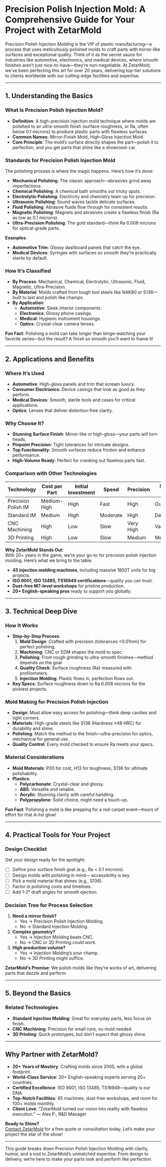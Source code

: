 # Precision Polish Injection Mold: A Comprehensive Guide for Your Project with ZetarMold

Precision Polish Injection Molding is the VIP of plastic manufacturing—a process that uses meticulously polished molds to craft parts with mirror-like surfaces and exceptional quality. Think of it as the secret sauce for industries like automotive, electronics, and medical devices, where smooth finishes aren’t just nice-to-have—they’re non-negotiable. At ZetarMold, we’ve been perfecting this art for over 20 years, delivering top-tier solutions to clients worldwide with our cutting-edge facilities and expertise.

---

## 1. Understanding the Basics

### What Is Precision Polish Injection Mold?

- **Definition**: A high-precision injection mold technique where molds are polished to an ultra-smooth finish (surface roughness, or Ra, often below 0.1 microns) to produce plastic parts with flawless surfaces.
- **Common Names**: Mirror-Finish Mold, High-Gloss Injection Mold.
- **Core Principle**: The mold’s surface directly shapes the part—polish it to perfection, and you get parts that shine like a showroom car.

### Standards for Precision Polish Injection Mold

The polishing process is where the magic happens. Here’s how it’s done:

- **Mechanical Polishing**: The classic approach—abrasives grind away imperfections.
- **Chemical Polishing**: A chemical bath smooths out tricky spots.
- **Electrolytic Polishing**: Electricity and chemistry team up for precision.
- **Ultrasonic Polishing**: Sound waves tackle delicate surfaces.
- **Fluid Polishing**: Abrasive fluids flow through for consistent results.
- **Magnetic Polishing**: Magnets and abrasives create a flawless finish (Ra as low as 0.1 microns).
- **Ultra-Precision Polishing**: The gold standard—think Ra 0.008 microns for optical-grade parts.

**Examples**:

- **Automotive Trim**: Glossy dashboard panels that catch the eye.
- **Medical Devices**: Syringes with surfaces so smooth they’re practically sterile by default.

### How It’s Classified

- **By Process**: Mechanical, Chemical, Electrolytic, Ultrasonic, Fluid, Magnetic, Ultra-Precision.
- **By Material**: Molds crafted from tough tool steels like NAK80 or S136—built to last and polish like champs.
- **By Application**:
  - **Automotive**: Sleek interior components.
  - **Electronics**: Glossy phone casings.
  - **Medical**: Hygienic instrument housings.
  - **Optics**: Crystal-clear camera lenses.

**Fun Fact**: Polishing a mold can take longer than binge-watching your favorite series—but the result? A finish so smooth you’ll want to frame it!

---

## 2. Applications and Benefits

### Where It’s Used

- **Automotive**: High-gloss panels and trim that scream luxury.
- **Consumer Electronics**: Device casings that look as good as they perform.
- **Medical Devices**: Smooth, sterile tools and cases for critical applications.
- **Optics**: Lenses that deliver distortion-free clarity.

### Why Choose It?

- **Stunning Surface Finish**: Mirror-like or high-gloss—your parts will turn heads.
- **Pinpoint Precision**: Tight tolerances for intricate designs.
- **Top Functionality**: Smooth surfaces reduce friction and enhance performance.
- **High-Volume Ready**: Perfect for cranking out flawless parts fast.

### Comparison with Other Technologies

| Technology          | Cost per Part | Initial Investment | Speed    | Precision | Surface Finish |
| ------------------- | ------------- | ------------------ | -------- | --------- | -------------- |
| Precision Polish IM | Medium-High   | High               | Fast     | High      | Outstanding    |
| Standard IM         | Medium        | High               | Moderate | High      | Decent         |
| CNC Machining       | High          | Low                | Slow     | Very High | Variable       |
| 3D Printing         | High          | Low                | Slow     | Medium    | Meh            |

**Why ZetarMold Stands Out**:  
With 20+ years in the game, we’re your go-to for precision polish injection molding. Here’s what we bring to the table:

- **45 injection molding machines**, including massive 1850T units for big projects.
- **ISO 9001, ISO 13485, TS16949 certifications**—quality you can trust.
- **Dust-free M7-level workshops** for pristine production.
- **20+ English-speaking pros** ready to support you globally.

---

## 3. Technical Deep Dive

### How It Works

- **Step-by-Step Process**:
  1. **Mold Design**: Crafted with precision (tolerances <0.01mm) for perfect polishing.
  2. **Machining**: CNC or EDM shapes the mold to spec.
  3. **Polishing**: From rough grinding to ultra-smooth finishes—method depends on the goal.
  4. **Quality Check**: Surface roughness (Ra) measured with profilometers.
  5. **Injection Molding**: Plastic flows in, perfection flows out.
- **Key Specs**: Surface roughness down to Ra 0.008 microns for the pickiest projects.

### Mold Making for Precision Polish Injection

- **Design**: Must allow easy access for polishing—think deep cavities and tight corners.
- **Materials**: High-grade steels like S136 (Hardness ≥48 HRC) for durability and shine.
- **Polishing**: Match the method to the finish—ultra-precision for optics, mechanical for general use.
- **Quality Control**: Every mold checked to ensure Ra meets your specs.

### Material Considerations

- **Mold Materials**: P20 for cost, H13 for toughness, S136 for ultimate polishability.
- **Plastics**:
  - **Polycarbonate**: Crystal-clear and glossy.
  - **ABS**: Versatile and reliable.
  - **Acrylic**: Stunning clarity with careful handling.
  - **Polypropylene**: Solid choice, might need a touch-up.

**Fun Fact**: Polishing a mold is like prepping for a red-carpet event—hours of effort for that A-list glow!

---

## 4. Practical Tools for Your Project

### Design Checklist

Get your design ready for the spotlight:

- [ ] Define your surface finish goal (e.g., Ra < 0.1 microns).
- [ ] Design molds with polishing in mind— accessibility is key.
- [ ] Pick a mold material that shines (e.g., S136).
- [ ] Factor in polishing costs and timelines.
- [ ] Add 1-2° draft angles for smooth ejection.

### Decision Tree for Process Selection

1. **Need a mirror finish?**
   - Yes → Precision Polish Injection Molding.
   - No → Standard Injection Molding.
2. **Complex geometry?**
   - Yes → Injection Molding beats CNC.
   - No → CNC or 3D Printing could work.
3. **High production volume?**
   - Yes → Injection Molding’s your champ.
   - No → 3D Printing might suffice.

**ZetarMold’s Promise**: We polish molds like they’re works of art, delivering parts that dazzle and perform.

---

## 5. Beyond the Basics

### Related Technologies

- **Standard Injection Molding**: Great for everyday parts, less focus on finish.
- **CNC Machining**: Precision for small runs, no mold needed.
- **3D Printing**: Quick prototypes, but don’t expect that glossy shine.

---

## Why Partner with ZetarMold?

- **20+ Years of Mastery**: Crafting molds since 2005, with a global footprint.
- **World-Class Service**: 20+ English-speaking experts serving 20+ countries.
- **Certified Excellence**: ISO 9001, ISO 13485, TS16949—quality is our DNA.
- **Top-Notch Facilities**: 45 machines, dust-free workshops, and room for 100+ molds monthly.
- **Client Love**: “ZetarMold turned our vision into reality with flawless execution.” — Alex P., R&D Manager

**Ready to Shine?**  
[Contact ZetarMold](#) for a free quote or consultation today. Let’s make your project the star of the show!

---

This guide breaks down Precision Polish Injection Molding with clarity, humor, and a nod to ZetarMold’s unmatched expertise. From design to delivery, we’re here to make your parts look and perform like perfection.
